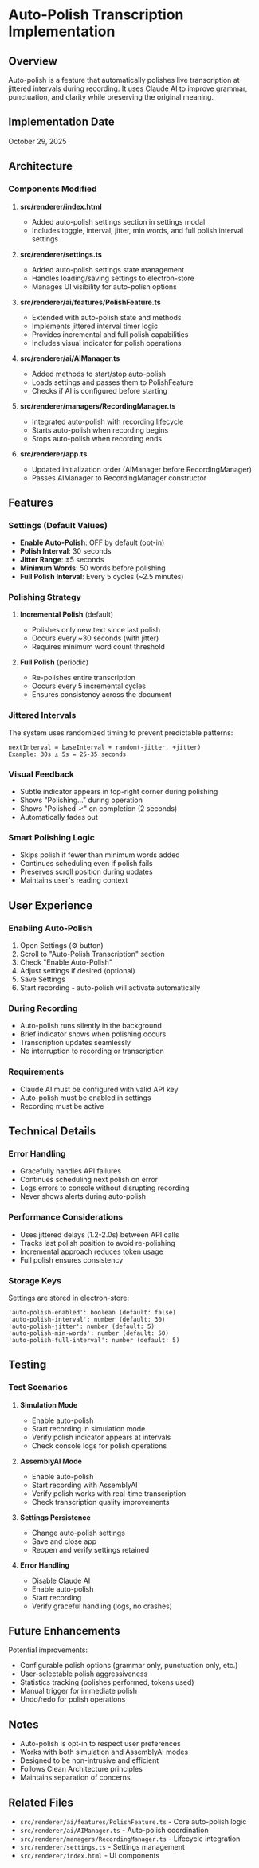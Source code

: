 # Auto-Polish Transcription Implementation

## Overview

Auto-polish is a feature that automatically polishes live transcription at jittered intervals during recording. It uses Claude AI to improve grammar, punctuation, and clarity while preserving the original meaning.

## Implementation Date
October 29, 2025

## Architecture

### Components Modified

1. **src/renderer/index.html**
   - Added auto-polish settings section in settings modal
   - Includes toggle, interval, jitter, min words, and full polish interval settings

2. **src/renderer/settings.ts**
   - Added auto-polish settings state management
   - Handles loading/saving settings to electron-store
   - Manages UI visibility for auto-polish options

3. **src/renderer/ai/features/PolishFeature.ts**
   - Extended with auto-polish state and methods
   - Implements jittered interval timer logic
   - Provides incremental and full polish capabilities
   - Includes visual indicator for polish operations

4. **src/renderer/ai/AIManager.ts**
   - Added methods to start/stop auto-polish
   - Loads settings and passes them to PolishFeature
   - Checks if AI is configured before starting

5. **src/renderer/managers/RecordingManager.ts**
   - Integrated auto-polish with recording lifecycle
   - Starts auto-polish when recording begins
   - Stops auto-polish when recording ends

6. **src/renderer/app.ts**
   - Updated initialization order (AIManager before RecordingManager)
   - Passes AIManager to RecordingManager constructor

## Features

### Settings (Default Values)

- **Enable Auto-Polish**: OFF by default (opt-in)
- **Polish Interval**: 30 seconds
- **Jitter Range**: ±5 seconds
- **Minimum Words**: 50 words before polishing
- **Full Polish Interval**: Every 5 cycles (~2.5 minutes)

### Polishing Strategy

1. **Incremental Polish** (default)
   - Polishes only new text since last polish
   - Occurs every ~30 seconds (with jitter)
   - Requires minimum word count threshold

2. **Full Polish** (periodic)
   - Re-polishes entire transcription
   - Occurs every 5 incremental cycles
   - Ensures consistency across the document

### Jittered Intervals

The system uses randomized timing to prevent predictable patterns:
```
nextInterval = baseInterval + random(-jitter, +jitter)
Example: 30s ± 5s = 25-35 seconds
```

### Visual Feedback

- Subtle indicator appears in top-right corner during polishing
- Shows "Polishing..." during operation
- Shows "Polished ✓" on completion (2 seconds)
- Automatically fades out

### Smart Polishing Logic

- Skips polish if fewer than minimum words added
- Continues scheduling even if polish fails
- Preserves scroll position during updates
- Maintains user's reading context

## User Experience

### Enabling Auto-Polish

1. Open Settings (⚙️ button)
2. Scroll to "Auto-Polish Transcription" section
3. Check "Enable Auto-Polish"
4. Adjust settings if desired (optional)
5. Save Settings
6. Start recording - auto-polish will activate automatically

### During Recording

- Auto-polish runs silently in the background
- Brief indicator shows when polishing occurs
- Transcription updates seamlessly
- No interruption to recording or transcription

### Requirements

- Claude AI must be configured with valid API key
- Auto-polish must be enabled in settings
- Recording must be active

## Technical Details

### Error Handling

- Gracefully handles API failures
- Continues scheduling next polish on error
- Logs errors to console without disrupting recording
- Never shows alerts during auto-polish

### Performance Considerations

- Uses jittered delays (1.2-2.0s) between API calls
- Tracks last polish position to avoid re-polishing
- Incremental approach reduces token usage
- Full polish ensures consistency

### Storage Keys

Settings are stored in electron-store:
```
'auto-polish-enabled': boolean (default: false)
'auto-polish-interval': number (default: 30)
'auto-polish-jitter': number (default: 5)
'auto-polish-min-words': number (default: 50)
'auto-polish-full-interval': number (default: 5)
```

## Testing

### Test Scenarios

1. **Simulation Mode**
   - Enable auto-polish
   - Start recording in simulation mode
   - Verify polish indicator appears at intervals
   - Check console logs for polish operations

2. **AssemblyAI Mode**
   - Enable auto-polish
   - Start recording with AssemblyAI
   - Verify polish works with real-time transcription
   - Check transcription quality improvements

3. **Settings Persistence**
   - Change auto-polish settings
   - Save and close app
   - Reopen and verify settings retained

4. **Error Handling**
   - Disable Claude AI
   - Enable auto-polish
   - Start recording
   - Verify graceful handling (logs, no crashes)

## Future Enhancements

Potential improvements:
- Configurable polish options (grammar only, punctuation only, etc.)
- User-selectable polish aggressiveness
- Statistics tracking (polishes performed, tokens used)
- Manual trigger for immediate polish
- Undo/redo for polish operations

## Notes

- Auto-polish is opt-in to respect user preferences
- Works with both simulation and AssemblyAI modes
- Designed to be non-intrusive and efficient
- Follows Clean Architecture principles
- Maintains separation of concerns

## Related Files

- `src/renderer/ai/features/PolishFeature.ts` - Core auto-polish logic
- `src/renderer/ai/AIManager.ts` - Auto-polish coordination
- `src/renderer/managers/RecordingManager.ts` - Lifecycle integration
- `src/renderer/settings.ts` - Settings management
- `src/renderer/index.html` - UI components
